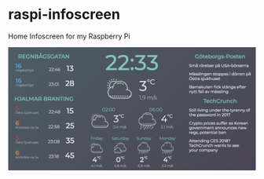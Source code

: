 # raspi-infoscreen
Home Infoscreen for my Raspberry Pi

![screenshot of site](https://raw.githubusercontent.com/kristofferek/raspi-infoscreen/master/screenshot.png)

